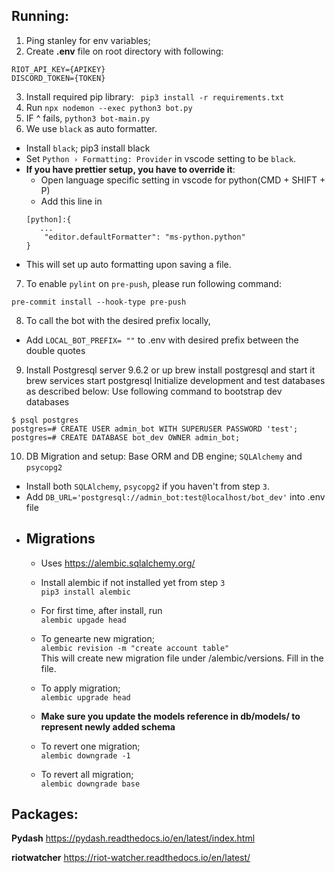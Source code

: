 ## Running:

1. Ping stanley for env variables;
2. Create **.env** file on root directory with following:

```
RIOT_API_KEY={APIKEY}
DISCORD_TOKEN={TOKEN}
```

3. Install required pip library:
   ` pip3 install -r requirements.txt`
4. Run `npx nodemon --exec python3 bot.py`
5. IF ^ fails, `python3 bot-main.py`
6. We use `black` as auto formatter.

- Install `black`; pip3 install black
- Set `Python › Formatting: Provider` in vscode setting to be `black`.
- **If you have prettier setup, you have to override it**:
  - Open language specific setting in vscode for python(CMD + SHIFT + P)
  - Add this line in
  ```
  [python]:{
     ...
      "editor.defaultFormatter": "ms-python.python"
  }
  ```
- This will set up auto formatting upon saving a file.

7. To enable `pylint` on `pre-push`, please run following command:
```
pre-commit install --hook-type pre-push
```

8. To call the bot with the desired prefix locally, 

- Add `LOCAL_BOT_PREFIX= ""` to .env with desired prefix between the double quotes

9. Install Postgresql server 9.6.2 or up brew install postgresql and start it brew services start postgresql
Initialize development and test databases as described below:
Use following command to bootstrap dev databases
```
$ psql postgres
postgres=# CREATE USER admin_bot WITH SUPERUSER PASSWORD 'test';
postgres=# CREATE DATABASE bot_dev OWNER admin_bot;
```

10. DB Migration and setup:
Base ORM and DB engine; `SQLAlchemy` and `psycopg2`
- Install both `SQLAlchemy`, `psycopg2` if you haven't from step `3`.
- Add `DB_URL='postgresql://admin_bot:test@localhost/bot_dev'` into .env file
- ## Migrations
   * Uses https://alembic.sqlalchemy.org/

   * Install alembic if not installed yet from step `3`  
   `pip3 install alembic`

   * For first time, after install, run   
   `alembic upgade head`
   
   * To genearte new migration;  
   `alembic revision -m "create account table"`  
   This will create new migration file under /alembic/versions. Fill in the file.
   
   * To apply migration;  
   `alembic upgrade head`

   * **Make sure you update the models reference in db/models/ to represent newly added schema**

   * To revert one migration;  
   `alembic downgrade -1`

   * To revert all migration;  
   `alembic downgrade base`
## Packages:

**Pydash**
https://pydash.readthedocs.io/en/latest/index.html

**riotwatcher**
https://riot-watcher.readthedocs.io/en/latest/
